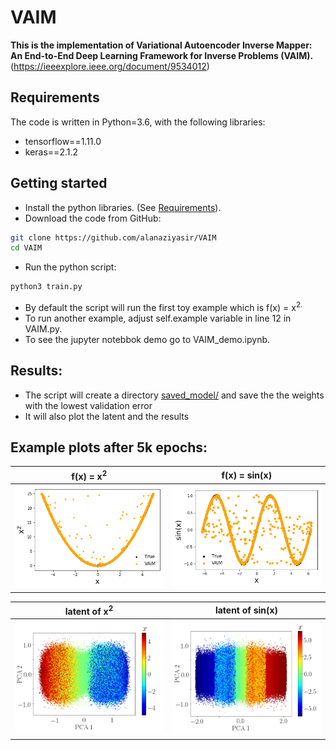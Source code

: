 


  # VAIM

**This is the implementation of Variational Autoencoder Inverse Mapper: An End-to-End Deep Learning Framework for Inverse Problems (VAIM).**
(https://ieeexplore.ieee.org/document/9534012)

## Requirements
The code is written in Python=3.6, with the following libraries:
* tensorflow==1.11.0
* keras==2.1.2


## Getting started
* Install the python libraries. (See [Requirements](https://github.com/alanaziyasir/VAIM#requirements)).
* Download the code from GitHub:
```bash
git clone https://github.com/alanaziyasir/VAIM
cd VAIM
```

* Run the python script:
``` bash
python3 train.py
``` 
* By default the script will run the first toy example which is f</sub>(x) = x<sup>2.
* To run another example, adjust self.example variable in line 12 in VAIM.py.
* To see the jupyter notebbok demo go to VAIM_demo.ipynb.
  
  
 ## Results:
 * The script will create a directory [saved_model/](https://github.com/alanaziyasir/VAIM/tree/main/saved_model) and save the the weights with the lowest validation error
 * It will also plot the latent and the results
 
  ## Example plots after 5k epochs:
| f</sub>(x) = x<sup>2      | f</sub>(x) = sin(x)      |
|------------|-------------|
| <img src="gallery/x2.png" width="250"> | <img src="gallery/sin.png" width="250"> |

| latent of  x<sup>2   | latent of  sin(x)      |
|------------|-------------|
| <img src="gallery/latent_x2a.png" width="250"> | <img src="gallery/latent_sin2.png" width="250"> | 


